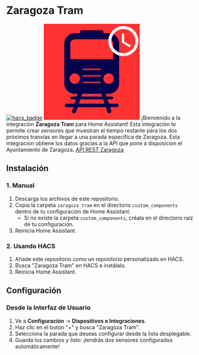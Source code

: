 # **Zaragoza Tram**
[![hacs_badge](https://img.shields.io/badge/HACS-Default-orange.svg)](https://github.com/custom-components/hacs)
![logo tranvia y reloj](logo.png)
¡Bienvenido a la integración **Zaragoza Tram** para Home Assistant! Esta integración te permite crear sensores que muestran el tiempo restante para los dos próximos tranvías en llegar a una parada específica de Zaragoza.
Esta integracion obtiene los datos gracias a la API que pone a disposicion el Ayuntamiento de Zaragoza. [API REST Zaragoza](https://www.zaragoza.es/sede/portal/datos-abiertos/servicio/catalogo/327) 

## **Instalación**

### **1. Manual**

1. Descarga los archivos de este repositorio.
2. Copia la carpeta `zaragoza_tram` en el directorio `custom_components` dentro de tu configuración de Home Assistant.
    - Si no existe la carpeta `custom_components`, créala en el directorio raíz de tu configuración.
3. Reinicia Home Assistant.

### **2. Usando HACS**

1. Añade este repositorio como un repositorio personalizado en HACS.
2. Busca "Zaragoza Tram" en HACS e instálalo.
3. Reinicia Home Assistant.

## **Configuración**

### **Desde la Interfaz de Usuario**

1. Ve a **Configuración** → **Dispositivos e Integraciones**.
2. Haz clic en el botón "+" y busca "Zaragoza Tram".
3. Selecciona la parada que deseas configurar desde la lista desplegable.
4. Guarda los cambios y listo: ¡tendrás dos sensores configurados automáticamente!